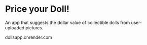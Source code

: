 # Price your Doll!
An app that suggests the dollar value of collectible dolls from user-uploaded pictures.

dollsapp.onrender.com
